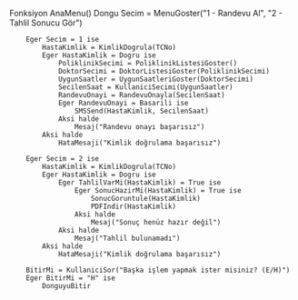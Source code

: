 Fonksiyon AnaMenu()
    Dongu
        Secim = MenuGoster("1 - Randevu Al", "2 - Tahlil Sonucu Gör")

        Eger Secim = 1 ise
            HastaKimlik = KimlikDogrula(TCNo)
            Eger HastaKimlik = Dogru ise
                PoliklinikSecimi = PoliklinikListesiGoster()
                DoktorSecimi = DoktorListesiGoster(PoliklinikSecimi)
                UygunSaatler = UygunSaatleriGoster(DoktorSecimi)
                SecilenSaat = KullaniciSecimi(UygunSaatler)
                RandevuOnayi = RandevuOnayla(SecilenSaat)
                Eger RandevuOnayi = Basarili ise
                    SMSSend(HastaKimlik, SecilenSaat)
                Aksi halde
                    Mesaj("Randevu onayı başarısız")
            Aksi halde
                HataMesaji("Kimlik doğrulama başarısız")

        Eger Secim = 2 ise
            HastaKimlik = KimlikDogrula(TCNo)
            Eger HastaKimlik = Dogru ise
                Eger TahlilVarMi(HastaKimlik) = True ise
                    Eger SonucHazirMi(HastaKimlik) = True ise
                        SonucGoruntule(HastaKimlik)
                        PDFIndir(HastaKimlik)
                    Aksi halde
                        Mesaj("Sonuç henüz hazır değil")
                Aksi halde
                    Mesaj("Tahlil bulunamadı")
            Aksi halde
                HataMesaji("Kimlik doğrulama başarısız")

        BitirMi = KullaniciSor("Başka işlem yapmak ister misiniz? (E/H)")
        Eger BitirMi = "H" ise
            DonguyuBitir
